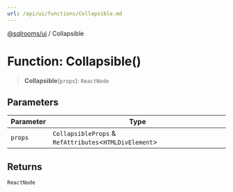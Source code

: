 ```yaml
---
url: /api/ui/functions/Collapsible.md
---
```

[@sqlrooms/ui](../index.md) / Collapsible

# Function: Collapsible()

> **Collapsible**(`props`): `ReactNode`

## Parameters

| Parameter | Type |
| ------ | ------ |
| `props` | `CollapsibleProps` & `RefAttributes`<`HTMLDivElement`> |

## Returns

`ReactNode`
